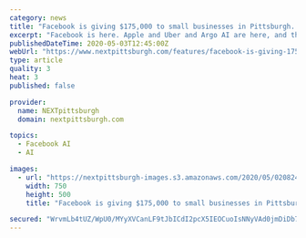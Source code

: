 ```yaml
---
category: news
title: "Facebook is giving $175,000 to small businesses in Pittsburgh. Sheryl Sandberg tells NEXTpittsburgh all about it."
excerpt: "Facebook is here. Apple and Uber and Argo AI are here, and the list goes on. But if you’ve experienced this renaissance on the ground — if you’ve walked through the city’s neighborhoods and explored the thriving communities like Sharpsburg and Millvale that sit along its edges — you’ve seen the patchwork of small businesses,"
publishedDateTime: 2020-05-03T12:45:00Z
webUrl: "https://www.nextpittsburgh.com/features/facebook-is-giving-175000-to-small-businesses-in-pittsburgh-sheryl-sandberg-tells-nextpittsburgh-all-about-it/"
type: article
quality: 3
heat: 3
published: false

provider:
  name: NEXTpittsburgh
  domain: nextpittsburgh.com

topics:
  - Facebook AI
  - AI

images:
  - url: "https://nextpittsburgh-images.s3.amazonaws.com/2020/05/02082417/Sheryl-Sandberg-Nisha-Blackwell-750x500-copy.jpg"
    width: 750
    height: 500
    title: "Facebook is giving $175,000 to small businesses in Pittsburgh. Sheryl Sandberg tells NEXTpittsburgh all about it."

secured: "WrvmLb4tUZ/WpU0/MYyXVCanLF9tJbICdI2pcX5IEOCuoIsNNyVAd0jmDiDb7aSVr/10eEnsRnYRAXp/ei0EQs3SKaUIFFXvhvuRgtofYRWeFglo4hgKpZVXVjhHUTApIwDTTMdxKc/E6hlRy0h9sIoLyKswxgk3etW25k1KoR5eeg3j+bnHrncSaI69lGQnd7qMU78uiL1pOzz0KhdkkJp36vg0E9PX+x3jCbsVHeU4qJTTwM7c0+lfXrL32SZ0x3fBuJukO3ctL8J4bCvhiiC3DF/xnXrpfr7nd7XmcQyCWF4xtG7h4R+9C8lzutIsaSbghH1y3O/LBgHPoLuW7Lic08rO4baWZUVr7yAuu318F4E5GBoinmKGbgZR4Y1yDmKxIeXu139qmoV0kOcK1RT+FwvlF+7BlxfnrrXWp3aLP+PyCENG1oska+e6oa2YLbxx55NXwt9m1kGE4CiPihbzH/HQVp/sslzHNC9yruk=;IN17yEVAzt+v6n9Y58SqYA=="
---
```


